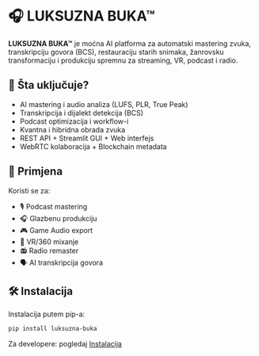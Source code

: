 # 🎧 LUKSUZNA BUKA™

**LUKSUZNA BUKA™** je moćna AI platforma za automatski mastering zvuka, transkripciju govora (BCS), restauraciju starih snimaka, žanrovsku transformaciju i produkciju spremnu za streaming, VR, podcast i radio.

## 🚀 Šta uključuje?

- AI mastering i audio analiza (LUFS, PLR, True Peak)
- Transkripcija i dijalekt detekcija (BCS)
- Podcast optimizacija i workflow-i
- Kvantna i hibridna obrada zvuka
- REST API + Streamlit GUI + Web interfejs
- WebRTC kolaboracija + Blockchain metadata

## 🧪 Primjena

Koristi se za:
- 🎙️ Podcast mastering
- 🎧 Glazbenu produkciju
- 🎮 Game Audio export
- 🎥 VR/360 mixanje
- 📻 Radio remaster
- 🗣️ AI transkripcija govora

## 🛠️ Instalacija

Instalacija putem pip-a:

```bash
pip install luksuzna-buka
```

Za developere: pogledaj [Instalacija](install.md)